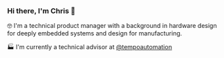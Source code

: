 ### Hi there, I'm Chris 👋

🤓 I'm a technical product manager with a background in hardware design for deeply embedded systems and design for manufacturing.

🏭 I'm currently a technical advisor at [@tempoautomation](https://www.tempoautomation.com)

<!--
**cdwilson/cdwilson** is a ✨ _special_ ✨ repository because its `README.md` (this file) appears on your GitHub profile.

Here are some ideas to get you started:

- 🔭 I’m currently working on ...
- 🌱 I’m currently learning ...
- 👯 I’m looking to collaborate on ...
- 🤔 I’m looking for help with ...
- 💬 Ask me about ...
- 📫 How to reach me: ...
- 😄 Pronouns: ...
- ⚡ Fun fact: ...
-->
